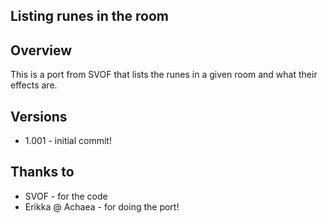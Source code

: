Listing runes in the room
-------------------------

## Overview

This is a port from SVOF that lists the runes in a given room and
what their effects are.

## Versions

 * 1.001 - initial commit!

## Thanks to

 * SVOF - for the code
 * Erikka @ Achaea - for doing the port!

